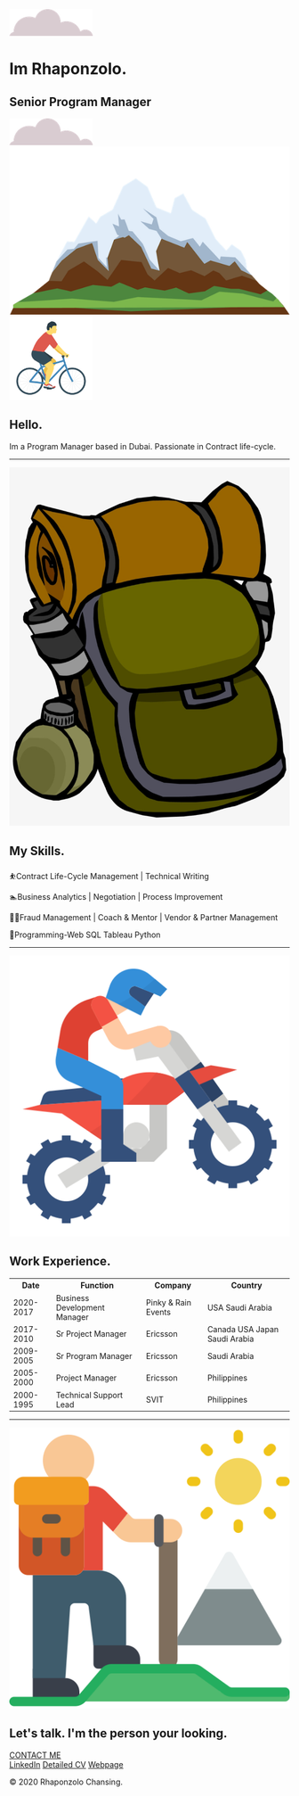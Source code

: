 
<html lang="en" dir="ltr">

<head>
  <meta charset="utf-8">
  <title>Rhaponzolo Chansing</title>
  <link rel="stylesheet" href="styles.css">
  <link rel="icon" href="favicon.ico">
  <link href="https://fonts.googleapis.com/css2?family=Merriweather+Sans:wght@300&family=Merriweather:wght@300&family=Montserrat:wght@100&family=Sacramento&display=swap" rel="stylesheet">
</head>

<body>
  <div class="top-container">
    <img class="top-cloud" src="cloud.png" alt="cloud-img">
    <h1>Im Rhaponzolo.</h1>
    <h2>Senior Program Manager</h2>
    <img class="bottom-cloud" src="cloud.png" alt="cloud-img">
    <img src="mountain.png" alt="mountain-img">
  </div>
  <div class="middle-container">
    <div class="profile">
      <img src="cycling.png" height="150" width="150" alt="cycling-img">
      <h2>Hello.</h2>
      <p class="intro">Im a Program Manager based in Dubai. Passionate in Contract life-cycle.</p>
    </div>
    <hr>
    <div class="skills">
      <div class="skill-row">
        <img class="backpack-img" src="backpack.png" alt="backpack-img">
        <h2>My Skills.</h2>
        <p>⛹️‍Contract Life-Cycle Management | Technical Writing</p>
        <p>🏊Business Analytics | Negotiation | Process Improvement</p>
        <p>🤾🏽‍‍Fraud Management | Coach & Mentor | Vendor & Partner Management</p>
        <p>🤽‍Programming-Web SQL Tableau Python</p>
      </div>
      <hr />
      <div class="work-row">
        <img class="motocross-img" src="motocross.png" alt="motocross-img">
        <h2>Work Experience.</h2>
        <table style="width:100%" cellspacing="10">
          <colgroup span="4"></colgroup>
          <tr>
            <th>Date</th>
            <th>Function</th>
            <th>Company</th>
            <th>Country</th>
          </tr>
          <tr>
            <td>2020-2017</td>
            <td>Business Development Manager</td>
            <td>Pinky & Rain Events</td>
            <td>USA Saudi Arabia</td>
          </tr>
          <tr>
            <td>2017-2010</td>
            <td>Sr Project Manager</td>
            <td>Ericsson</td>
            <td>Canada USA Japan Saudi Arabia</td>
          </tr>
          <tr>
            <td>2009-2005</td>
            <td>Sr Program Manager</td>
            <td>Ericsson</td>
            <td>Saudi Arabia</td>
          </tr>
          <tr>
            <td>2005-2000</td>
            <td>Project Manager</td>
            <td>Ericsson</td>
            <td>Philippines</td>
          </tr>
          <tr>
            <td>2000-1995</td>
            <td>Technical Support Lead</td>
            <td>SVIT</td>
            <td>Philippines</td>
          </tr>
        </table>
      </div>
    </div>
    <hr>
    <div class="contact-me">
      <img class="hiking-img" src="hiking.png" alt="hiking-img">
      <h2 class="contact-me">Let's talk. I'm the person your looking.</h2>
      <a class="btn" href="mailto:rchansing@yahoo.com">CONTACT ME</a>
    </div>
  </div>
  <div class="bottom-container">
    <a class="footer-link1" href="https://www.linkedin.com/in/rchansing">LinkedIn</a>
    <a class="footer-link2" href="https://rchansing.github.io">Detailed CV</a>
    <a href="webpage.html">Webpage</a>
    <p class="copyright">© 2020 Rhaponzolo Chansing.</p>
  </div>

</body>

</html>
